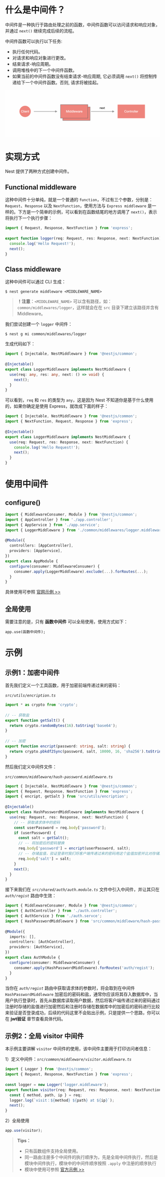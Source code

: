 # 什么是中间件？

中间件是一种执行于路由处理之前的函数，中间件函数可以访问请求和响应对象，并通过 `next()` 继续完成后续的流程。

中间件函数可以执行以下任务:

- 执行任何代码。
- 对请求和响应对象进行更改。
- 结束请求-响应周期。
- 调用堆栈中的下一个中间件函数。
- 如果当前的中间件函数没有结束请求-响应周期, 它必须调用 `next()` 将控制传递给下一个中间件函数。否则, 请求将被挂起。

![](./IMGS/201193386ebEEBHfmF.png)

# 实现方式

Nest 提供了两种方式创建中间件。

## Functional middleware

这种中间件十分单纯，就是一个普通的 `function`，不过有三个参数，分别是：`Request`、`Response` 以及 `NextFunction`，使用方法与 `Express middleware` 是一样的。下方是一个简单的示例，可以看到在函数结尾的地方调用了 `next()`，表示将执行下一个执行步骤：

```typescript
import { Request, Response, NextFunction } from 'express';

export function logger(req: Request, res: Response, next: NextFunction) {
  console.log('Hello Request!');
  next();
}
```

## Class middleware

这种中间件可以通过 CLI 生成：

```shell
$ nest generate middleware <MIDDLEWARE_NAME>
```

> **！注意**：`<MIDDLEWARE_NAME>` 可以含有路径，如：`common/middlewares/logger`，这样就会在在 `src` 目录下建立该路径并含有 Middleware。

我们尝试创建一个 `logger` 中间件：

```shell
$ nest g mi common/middlewares/logger 
```

生成代码如下：

```typescript
import { Injectable, NestMiddleware } from '@nestjs/common';

@Injectable()
export class LoggerMiddleware implements NestMiddleware {
  use(req: any, res: any, next: () => void) {
    next();
  }
}
```

可以看到，`req` 和 `res` 的类型为 `any`，这是因为 Nest 不知道你是基于什么使用的，如果你确定是使用 Express，就改成下面的样子：

```typescript
import { Injectable, NestMiddleware } from '@nestjs/common';
import { NextFunction, Request, Response } from 'express';

@Injectable()
export class LoggerMiddleware implements NestMiddleware {
  use(req: Request, res: Response, next: NextFunction) {
    console.log('Hello Request!');
    next();
  }
}
```

# 使用中间件

## configure()

```typescript
import { MiddlewareConsumer, Module } from '@nestjs/common';
import { AppController } from './app.controller';
import { AppService } from './app.service';
import { LoggerMiddleware } from './common/middlewares/logger.middleware';

@Module({
  controllers: [AppController],
  providers: [AppService],
})
export class AppModule {
  configure(consumer: MiddlewareConsumer) {
    consumer.apply(LoggerMiddleware).exclude(...).forRoutes(...);
  }
}
```

具体使用可参照 [官网示例 >>](https://docs.nestjs.cn/8/middlewares?id=%e5%ba%94%e7%94%a8%e4%b8%ad%e9%97%b4%e4%bb%b6)

## 全局使用

需要注意的是，只有 **函数中间件** 可以全局使用，使用方式如下：

```
app.use(函数中间件);
```

# 示例

## 示例1：加密中间件

首先我们定义一个工具函数，用于加密前端传递过来的密码：

*`src/utils/encription.ts`*

```typescript
import * as crypto from 'crypto';

// -- 获取盐
export function getSalt() {
  return crypto.randomBytes(16).toString('base64');
}

// -- 加密
export function encript(password: string, salt: string) {
  return crypto.pbkdf2Sync(password, salt, 10000, 16, 'sha256').toString('base64');
}
```

然后我们定义中间件文件：

*`src/common/middleware/hash-password.middleware.ts`*

```typescript
import { Injectable, NestMiddleware } from '@nestjs/common';
import { Request, Response, NextFunction } from 'express';
import { encript, getSalt } from 'src/utils/encription';

@Injectable()
export class HashPasswordMiddleware implements NestMiddleware {
  use(req: Request, res: Response, next: NextFunction) {
    // -- 获取请求体中的密码
    const userPassword = req.body['password'];
    if (userPassword) {
      const salt = getSalt();
      // -- 将加密后的密码替换
      req.body['password'] = encript(userPassword, salt);
      // -- 存储盐值，验证登录时我们将客户端传递过来的密码用这个盐值加密并比对存储的加密密码用于判断是否登录成功
      req.body['salt'] = salt;
    }
    next();
  }
}
```

接下来我们在 *`src/shared/auth/auth.module.ts`* 文件中引入中间件，并让其只在 *`auth/regist`* 路由中生效：

```typescript
import { MiddlewareConsumer, Module } from '@nestjs/common';
import { AuthController } from './auth.controller';
import { AuthService } from './auth.servce';
import { HashPasswordMiddleware } from 'src/common/middleware/hash-password.middleware';

@Module({
  imports: [],
  controllers: [AuthController],
  providers: [AuthService],
})
export class AuthModule {
  configure(consumer: MiddlewareConsumer) {
    consumer.apply(HashPasswordMiddleware).forRoutes('auth/regist');
  }
}
```

当你在 *`auth/regist`* 路由中获取请求体的参数时，将会取到在中间件 `HashPasswordMiddleware` 加密后的密码和盐，通常你应该将其存入数据库中，当用户执行登录时，首先从数据库读取用户数据，然后将客户端传递过来的密码通过注册时存储的盐值进行加密然后和注册时存储在数据库中的加密后的密码进行比较来验证是否登录成功，后续的代码这里不会贴出示例，只是提供一个思路，你可以在 **jwt验证** 章节查看具体代码。

## 示例2：全局 visitor 中间件

本示例主要讲解  `visitor` 中间件的使用，该中间件主要用于打印访问者信息：

1）定义中间件：*`src/common/middleware/visitor.middleware.ts`*

```typescript
import { Logger } from '@nestjs/common';
import { Request, Response, NextFunction } from 'express';

const logger = new Logger('logger.middleware');
export function visitor(req: Request, res: Response, next: NextFunction) {
  const { method, path, ip } = req;
  logger.log(`visit：${method} ${path} at ${ip}`);
  next();
}
```

2）全局使用

```typescript
app.use(visitor);
```

> **Tips：**
>
> - 只有函数组件支持全局使用。
> - 同一路由注册多个中间件的执行顺序为，先是全局中间件执行，然后是模块中间件执行，模块中的中间件顺序按照 `.apply` 中注册的顺序执行
> - 模块中使用可参照 [官方示例 >>](https://docs.nestjs.cn/8/middlewares?id=%e5%ba%94%e7%94%a8%e4%b8%ad%e9%97%b4%e4%bb%b6)

